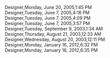 ﻿Designer,Monday, June 20, 2005,1:45 PM  Designer,Tuesday, June 7, 2005,4:18 PM  Designer,Tuesday, June 7, 2005,4:09 PM  Designer,Tuesday, June 7, 2005,3:57 PM  Designer,Tuesday, September 9, 2003,1:34 AM  Designer,Thursday, August 21, 2003,12:33 AM  Designer,Wednesday, August 20, 2003,12:11 PM  Designer,Monday, January 16, 2012,6:32 PM  Designer,Monday, January 16, 2012,6:35 PM